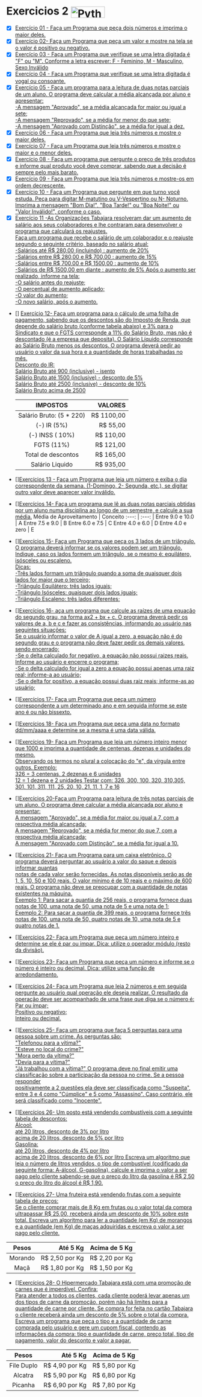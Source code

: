 # Exercicios 2 <img align="center" alt="Python" height="30" width="90" src="https://img.shields.io/badge/Python-3776AB?style=for-the-badge&logo=python&logoColor=white">

- [x] [Exercício 01 - Faça um Programa que peça dois números e imprima o maior deles.](https://github.com/Giovani-Gomes/Exercicios_2-Python/tree/main/Exerc%C3%ADcio%2001)
- [x] [Exercício 02- Faça um Programa que peça um valor e mostre na tela se o valor é positivo ou negativo.](https://github.com/Giovani-Gomes/Exercicios_2-Python/tree/main/Exerc%C3%ADcio%2002)
- [x] [Exercício 03 - Faça um Programa que verifique se uma letra digitada é "F" ou "M". Conforme a letra escrever: F - Feminino, M - Masculino, Sexo Inválido](https://github.com/Giovani-Gomes/Exercicios_2-Python/tree/main/Exerc%C3%ADcio%2003)
- [x] [Exercício 04 - Faça um Programa que verifique se uma letra digitada é vogal ou consoante.](https://github.com/Giovani-Gomes/Exercicios_2-Python/tree/main/Exerc%C3%ADcio%2004)
- [x] [Exercício 05 - Faça um programa para a leitura de duas notas parciais de um aluno. O programa deve calcular a média alcançada por aluno e apresentar:<br>
    -A mensagem "Aprovado", se a média alcançada for maior ou igual a sete; <br>
    -A mensagem "Reprovado", se a média for menor do que sete; <br>
    -A mensagem "Aprovado com Distinção", se a média for igual a dez.](https://github.com/Giovani-Gomes/Exercicios_2-Python/tree/main/Exerc%C3%ADcio%2005)
- [x] [Exercício 06 - Faça um Programa que leia três números e mostre o maior deles.](https://github.com/Giovani-Gomes/Exercicios_2-Python/tree/main/Exerc%C3%ADcio%2006)
- [x] [Exercício 07 - Faça um Programa que leia três números e mostre o maior e o menor deles.](https://github.com/Giovani-Gomes/Exercicios_2-Python/tree/main/Exerc%C3%ADcio%2007)
- [x] [Exercício 08 - Faça um programa que pergunte o preço de três produtos e informe qual produto você deve comprar, sabendo que a decisão é sempre pelo mais barato.](https://github.com/Giovani-Gomes/Exercicios_2-Python/tree/main/Exerc%C3%ADcio%2008)
- [x] [Exercício 09 - Faça um Programa que leia três números e mostre-os em ordem decrescente.](https://github.com/Giovani-Gomes/Exercicios_2-Python/tree/main/Exerc%C3%ADcio%2009)
- [x] [Exercício 10 - Faça um Programa que pergunte em que turno você estuda. Peça para digitar M-matutino ou V-Vespertino ou N- Noturno. Imprima a mensagem "Bom Dia!", "Boa Tarde!" ou "Boa Noite!" ou "Valor Inválido!", conforme o caso.](https://github.com/Giovani-Gomes/Exercicios_2-Python/tree/main/Exerc%C3%ADcio%2010)
- [x] [Exercício 11 -As Organizações Tabajara resolveram dar um aumento de salário aos seus colaboradores e lhe contraram para desenvolver o programa que calculará os reajustes.<br>
	Faça um programa que recebe o salário de um colaborador e o reajuste segundo o seguinte critério, baseado no salário atual:<br>
	-Salários até R$ 280,00 (incluindo) : aumento de 20% <br>
	-Salários entre R$ 280,00 e R$ 700,00 : aumento de 15%<br>
	-Salários entre R$ 700,00 e R$ 1500,00 : aumento de 10%<br>
	-Salários de R$ 1500,00 em diante : aumento de 5% Após o aumento ser realizado, informe na tela:<br>
	-O salário antes do reajuste;<br>
	-O percentual de aumento aplicado;<br>
	-O valor do aumento;<br>
	-O novo salário, após o aumento.](https://github.com/Giovani-Gomes/Exercicios_2-Python/tree/main/Exerc%C3%ADcio%2011)
- [] [Exercício 12- Faça um programa para o cálculo de uma folha de pagamento, sabendo que os descontos são do Imposto de Renda, que depende do 	salário bruto (conforme tabela abaixo) e 3% para o Sindicato e que o FGTS corresponde a 11% do Salário Bruto, mas não é descontado 	(é a empresa que deposita). O Salário Líquido corresponde ao Salário Bruto menos os descontos. O programa deverá pedir ao usuário o 			valor da sua hora e a quantidade de horas trabalhadas no mês.<br>
	Desconto do IR: <br>
	Salário Bruto até 900 (inclusive) - isento<br>
	Salário Bruto até 1500 (inclusive) - desconto de 5%<br>
	Salário Bruto até 2500 (inclusive) - desconto de 10%<br>
	Salário Bruto acima de 2500](https://github.com/Giovani-Gomes/Exercicios_2-Python/tree/main/Exerc%C3%ADcio%2012)
    
    IMPOSTOS | VALORES 
    :---: | ---: | 
   Salário Bruto: (5 * 220) |  R$ 1100,00
   (-) IR (5%) |  R$   55,00  
   (-) INSS ( 10%) |  R$  110,00
   FGTS (11%) |  R$  121,00
   Total de descontos | R$  165,00
   Salário Liquido |  R$  935,00
    
   
- [][Exercícios 13 - Faça um Programa que leia um número e exiba o dia correspondente da semana. (1-Domingo, 2- Segunda, etc.), se digitar outro valor deve aparecer valor inválido.]()
- [][Exercícios 14- Faça um programa que lê as duas notas parciais obtidas por um aluno numa disciplina ao longo de um semestre, e calcule a sua média.]()
    Média de Aproveitamento | Conceito
    :---: | :---: | 
   Entre 9.0 e 10.0 | A
  Entre 7.5 e 9.0 | B
  Entre 6.0 e 7.5 | C
  Entre 4.0 e 6.0 | D
  Entre 4.0 e zero | E
- [][Exercícios 15- Faça um Programa que peça os 3 lados de um triângulo. O programa deverá informar se os valores podem ser um triângulo. Indique, caso os lados formem um triângulo, se o mesmo é: equilátero, isósceles ou escaleno.<br>
	Dicas:<br>
	-Três lados formam um triângulo quando a soma de quaisquer dois lados for maior que o terceiro;<br>
	-Triângulo Equilátero: três lados iguais;<br>
	-Triângulo Isósceles: quaisquer dois lados iguais;<br>
	-Triângulo Escaleno: três lados diferentes;]()
- [][Exercícios 16- aça um programa que calcule as raízes de uma equação do segundo grau, na forma ax2 + bx + c. O programa deverá pedir os valores de a, b e c e fazer as consistências, informando ao usuário nas seguintes situações:<br>
Se o usuário informar o valor de A igual a zero, a equação não é do segundo grau e o programa não deve fazer pedir os demais valores, sendo encerrado;<br>
	-Se o delta calculado for negativo, a equação não possui raizes reais. Informe ao usuário e encerre o programa;<br>
	-Se o delta calculado for igual a zero a equação possui apenas uma raiz real; informe-a ao usuário;<br>
	-Se o delta for positivo, a equação possui duas raiz reais; informe-as ao usuário;]()
- [][Exercícios 17- Faça um Programa que peça um número correspondente a um determinado ano e em seguida informe se este ano é ou não bissexto.]()
- [][Exercícios 18- Faça um Programa que peça uma data no formato dd/mm/aaaa e determine se a mesma é uma data válida.]()
- [][Exercícios 19- Faça um Programa que leia um número inteiro menor que 1000 e imprima a quantidade de centenas, dezenas e unidades do mesmo.<br>
Observando os termos no plural a colocação do "e", da vírgula entre outros. Exemplo:<br>
	326 = 3 centenas, 2 dezenas e 6 unidades<br>
	12 = 1 dezena e 2 unidades Testar com: 326, 300, 100, 320, 310,305, 301, 101, 311, 111, 25, 20, 10, 21, 11, 1, 7 e 16]()
- [][Exercícios 20-Faça um Programa para leitura de três notas parciais de um aluno. O programa deve calcular a média alcançada por aluno e presentar:<br>
	A mensagem "Aprovado", se a média for maior ou igual a 7, com a respectiva média alcançada;<br>
	A mensagem "Reprovado", se a média for menor do que 7, com a respectiva média alcançada;<br>
	A mensagem "Aprovado com Distinção", se a média for igual a 10.]()
- [][Exercícios 21- Faça um Programa para um caixa eletrônico. O programa deverá perguntar ao usuário a valor do saque e depois informar quantas<br> notas de cada valor serão fornecidas. As notas disponíveis serão as de 1, 5, 10, 50 e 100 reais. O valor mínimo é de 10 reais e o máximo de 600 reais. O programa não deve se preocupar com a quantidade de notas existentes na máquina.<br>
	Exemplo 1: Para sacar a quantia de 256 reais, o programa fornece duas notas de 100, uma nota de 50, uma nota de 5 e uma nota de 1;<br>
	Exemplo 2: Para sacar a quantia de 399 reais, o programa fornece três notas de 100, uma nota de 50, quatro notas de 10, uma nota de 5 e quatro notas de 1.]()
- [][Exercícios 22- Faça um Programa que peça um número inteiro e determine se ele é par ou impar. Dica: utilize o operador módulo (resto da divisão).]()
- [][Exercícios 23- Faça um Programa que peça um número e informe se o número é inteiro ou decimal. Dica: utilize uma função de arredondamento.]()
- [][Exercícios 24- Faça um Programa que leia 2 números e em seguida pergunte ao usuário qual operação ele deseja realizar. O resultado da operação deve ser acompanhado de uma frase que diga se o número é:<br>
	Par ou ímpar;<br>
	Positivo ou negativo;<br>
	Inteiro ou decimal.]()<br>
- [][Exercícios 25- Faça um programa que faça 5 perguntas para uma pessoa sobre um crime. As perguntas são:<br>
"Telefonou para a vítima?"<br>
"Esteve no local do crime?"<br>
"Mora perto da vítima?"<br>
"Devia para a vítima?"<br>
"Já trabalhou com a vítima?" O programa deve no final emitir uma classificação sobre a participação da pessoa no crime. Se a pessoa responder <br> positivamente a 2 questões ela deve ser classificada como "Suspeita", entre 3 e 4 como "Cúmplice" e 5 como "Assassino". Caso contrário, ele será classificado como "Inocente".]()
- [][Exercícios 26- Um posto está vendendo combustíveis com a seguinte tabela de descontos:<br>
	Álcool:<br>
	até 20 litros, desconto de 3% por litro<br>
	acima de 20 litros, desconto de 5% por litro<br>
	Gasolina:<br>
	até 20 litros, desconto de 4% por litro<br>
	acima de 20 litros, desconto de 6% por litro Escreva um algoritmo que leia o número de litros vendidos, o tipo de combustível (codificado  		da seguinte forma: A-álcool, G-gasolina), calcule e imprima o valor a ser pago pelo cliente sabendo-se que o preço do litro da gasolina é 		R$ 2,50 o preço do litro do álcool é R$ 1,90.]()
- [][Exercícios 27- Uma fruteira está vendendo frutas com a seguinte tabela de preços:<br>
Se o cliente comprar mais de 8 Kg em frutas ou o valor total da compra ultrapassar R$ 25,00, receberá ainda um desconto de 10% sobre este total. Escreva um algoritmo para ler a quantidade (em Kg) de morangos e a quantidade (em Kg) de maças adquiridas e escreva o valor a ser pago pelo cliente.]()

Pesos | Até 5 Kg | Acima de 5 Kg
:---: | ---: | :---:
Morando | R$ 2,50 por Kg  | R$ 2,20 por Kg
Maçã | R$ 1,80 por Kg   | R$ 1,50 por Kg
 

- [][Exercícios 28- O Hipermercado Tabajara está com uma promoção de carnes que é imperdível. Confira: <br>
Para atender a todos os clientes, cada cliente poderá levar apenas um dos tipos de carne da promoção, porém não há limites para a quantidade de carne por cliente. Se compra for feita no cartão Tabajara o cliente receberá ainda um desconto de 5% sobre o total da compra. Escreva um programa que peça o tipo e a quantidade de carne comprada pelo usuário e gere um cupom fiscal, contendo as informações da compra: tipo e quantidade de carne, preço total, tipo de pagamento, valor do desconto e valor a pagar.]()

Pesos | Até 5 Kg | Acima de 5 Kg
:---: | ---: | :---:
File Duplo  | R$ 4,90 por Kg  | R$ 5,80 por Kg
Alcatra | R$ 5,90 por Kg | R$ 6,80 por Kg
Picanha | R$ 6,90 por Kg | R$ 7,80 por Kg

